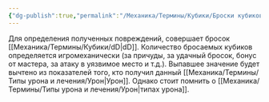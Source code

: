 ```yaml
---
{"dg-publish":true,"permalink":"/Механика/Термины/Кубики/Броски кубиков на урон/","noteIcon":"","created":"2025-07-30T10:44:49.752+03:00","updated":"2025-07-29T23:53:02.169+03:00"}
---
```


Для определения полученных повреждений, совершает бросок [[Механика/Термины/Кубики/dD\|dD]]. Количество бросаемых кубиков определяется игромеханически (за причуды, за удачный бросок, бонус от мастера, за атаку в уязвимое место и т.д.). Выпавшее значение будет вычтено из показателей того, кто получил данный [[Механика/Термины/Типы урона и лечения/Урон\|Урон]]. Однако стоит помнить о [[Механика/Термины/Типы урона и лечения/Урон\|типах урона]]. 
